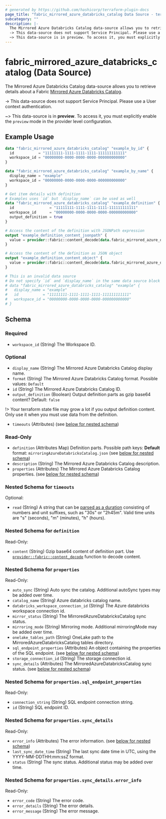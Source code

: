 ```yaml
---
# generated by https://github.com/hashicorp/terraform-plugin-docs
page_title: "fabric_mirrored_azure_databricks_catalog Data Source - terraform-provider-fabric"
subcategory: ""
description: |-
  The Mirrored Azure Databricks Catalog data-source allows you to retrieve details about a Fabric Mirrored Azure Databricks Catalog https://learn.microsoft.com/fabric/database/mirrored-database/azure-databricks.
  -> This data-source does not support Service Principal. Please use a User context authentication.
  ~> This data-source is in preview. To access it, you must explicitly enable the preview mode in the provider level configuration.
---
```


# fabric_mirrored_azure_databricks_catalog (Data Source)

The Mirrored Azure Databricks Catalog data-source allows you to retrieve details about a Fabric [Mirrored Azure Databricks Catalog](https://learn.microsoft.com/fabric/database/mirrored-database/azure-databricks).

-> This data-source does not support Service Principal. Please use a User context authentication.

~> This data-source is in **preview**. To access it, you must explicitly enable the `preview` mode in the provider level configuration.

## Example Usage

```terraform
data "fabric_mirrored_azure_databricks_catalog" "example_by_id" {
  id           = "11111111-1111-1111-1111-111111111111"
  workspace_id = "00000000-0000-0000-0000-000000000000"
}

data "fabric_mirrored_azure_databricks_catalog" "example_by_name" {
  display_name = "example"
  workspace_id = "00000000-0000-0000-0000-000000000000"
}

# Get item details with definition
# Examples uses `id` but `display_name` can be used as well
data "fabric_mirrored_azure_databricks_catalog" "example_definition" {
  id                = "11111111-1111-1111-1111-111111111111"
  workspace_id      = "00000000-0000-0000-0000-000000000000"
  output_definition = true
}

# Access the content of the definition with JSONPath expression
output "example_definition_content_jsonpath" {
  value = provider::fabric::content_decode(data.fabric_mirrored_azure_databricks_catalog.example_definition.definition["mirroringAzureDatabricksCatalog.json"].content, ".")
}

# Access the content of the definition as JSON object
output "example_definition_content_object" {
  value = provider::fabric::content_decode(data.fabric_mirrored_azure_databricks_catalog.example_definition.definition["mirroringAzureDatabricksCatalog.json"].content)
}

# This is an invalid data source
# Do not specify `id` and `display_name` in the same data source block
# data "fabric_mirrored_azure_databricks_catalog" "example" {
#   display_name = "example"
#   id           = "11111111-1111-1111-1111-111111111111"
#   workspace_id = "00000000-0000-0000-0000-000000000000"
# }
```

<!-- schema generated by tfplugindocs -->
## Schema

### Required

- `workspace_id` (String) The Workspace ID.

### Optional

- `display_name` (String) The Mirrored Azure Databricks Catalog display name.
- `format` (String) The Mirrored Azure Databricks Catalog format. Possible values: `Default`
- `id` (String) The Mirrored Azure Databricks Catalog ID.
- `output_definition` (Boolean) Output definition parts as gzip base64 content? Default: `false`

!> Your terraform state file may grow a lot if you output definition content. Only use it when you must use data from the definition.

- `timeouts` (Attributes) (see [below for nested schema](#nestedatt--timeouts))

### Read-Only

- `definition` (Attributes Map) Definition parts. Possible path keys: **Default** format: `mirroringAzureDatabricksCatalog.json` (see [below for nested schema](#nestedatt--definition))
- `description` (String) The Mirrored Azure Databricks Catalog description.
- `properties` (Attributes) The Mirrored Azure Databricks Catalog properties. (see [below for nested schema](#nestedatt--properties))

<a id="nestedatt--timeouts"></a>

### Nested Schema for `timeouts`

Optional:

- `read` (String) A string that can be [parsed as a duration](https://pkg.go.dev/time#ParseDuration) consisting of numbers and unit suffixes, such as "30s" or "2h45m". Valid time units are "s" (seconds), "m" (minutes), "h" (hours).

<a id="nestedatt--definition"></a>

### Nested Schema for `definition`

Read-Only:

- `content` (String) Gzip base64 content of definition part.
Use [`provider::fabric::content_decode`](../functions/content_decode.md) function to decode content.

<a id="nestedatt--properties"></a>

### Nested Schema for `properties`

Read-Only:

- `auto_sync` (String) Auto sync the catalog. Additional autoSync types may be added over time.
- `catalog_name` (String) Azure databricks catalog name.
- `databricks_workspace_connection_id` (String) The Azure databricks workspace connection id.
- `mirror_status` (String) The MirroredAzureDatabricksCatalog sync status.
- `mirroring_mode` (String) Mirroring mode. Additional mirroringMode may be added over time.
- `onelake_tables_path` (String) OneLake path to the MirroredAzureDatabricksCatalog tables directory.
- `sql_endpoint_properties` (Attributes) An object containing the properties of the SQL endpoint. (see [below for nested schema](#nestedatt--properties--sql_endpoint_properties))
- `storage_connection_id` (String) The storage connection id.
- `sync_details` (Attributes) The MirroredAzureDatabricksCatalog sync status. (see [below for nested schema](#nestedatt--properties--sync_details))

<a id="nestedatt--properties--sql_endpoint_properties"></a>

### Nested Schema for `properties.sql_endpoint_properties`

Read-Only:

- `connection_string` (String) SQL endpoint connection string.
- `id` (String) SQL endpoint ID.

<a id="nestedatt--properties--sync_details"></a>

### Nested Schema for `properties.sync_details`

Read-Only:

- `error_info` (Attributes) The error information. (see [below for nested schema](#nestedatt--properties--sync_details--error_info))
- `last_sync_date_time` (String) The last sync date time in UTC, using the YYYY-MM-DDTHH:mm:ssZ format.
- `status` (String) The sync status. Additional status may be added over time.

<a id="nestedatt--properties--sync_details--error_info"></a>

### Nested Schema for `properties.sync_details.error_info`

Read-Only:

- `error_code` (String) The error code.
- `error_details` (String) The error details.
- `error_message` (String) The error message.
